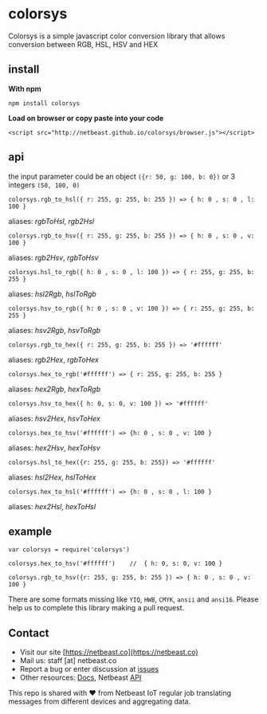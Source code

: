# colorsys

Colorsys is a simple javascript color conversion library that allows conversion between RGB, HSL, HSV and HEX

## install

**With npm**
```
npm install colorsys
```

**Load on browser or copy paste into your code**
```
<script src="http://netbeast.github.io/colorsys/browser.js"></script>
```

## api
the input parameter could be an object `({r: 50, g: 100, b: 0})` or 3 integers `(50, 100, 0)`

```
colorsys.rgb_to_hsl({ r: 255, g: 255, b: 255 }) => { h: 0 , s: 0 , l: 100 }
```

aliases: _rgbToHsl_, _rgb2Hsl_

```
colorsys.rgb_to_hsv({ r: 255, g: 255, b: 255 }) => { h: 0 , s: 0 , v: 100 }
```

aliases: _rgb2Hsv_, _rgbToHsv_

```
colorsys.hsl_to_rgb({ h: 0 , s: 0 , l: 100 }) => { r: 255, g: 255, b: 255 }
```

aliases: _hsl2Rgb_, _hslToRgb_

```
colorsys.hsv_to_rgb({ h: 0 , s: 0 , v: 100 }) => { r: 255, g: 255, b: 255 }
```

aliases: _hsv2Rgb_, _hsvToRgb_

```
colorsys.rgb_to_hex({ r: 255, g: 255, b: 255 }) => '#ffffff'
```

aliases: _rgb2Hex_, _rgbToHex_

```
colorsys.hex_to_rgb('#ffffff') => { r: 255, g: 255, b: 255 }
```

aliases: _hex2Rgb_, _hexToRgb_

```
colorsys.hsv_to_hex({ h: 0, s: 0, v: 100 }) => '#ffffff'
```

aliases: _hsv2Hex_, _hsvToHex_

```
colorsys.hex_to_hsv('#ffffff') => {h: 0 , s: 0 , v: 100 }
```

aliases: _hex2Hsv_, _hexToHsv_

```
colorsys.hsl_to_hex({r: 255, g: 255, b: 255}) => '#ffffff'
```

aliases: _hsl2Hex_, _hslToHex_

```
colorsys.hex_to_hsl('#ffffff') => {h: 0 , s: 0 , l: 100 }
```

aliases: _hex2Hsl_, _hexToHsl_

## example
```
var colorsys = require('colorsys')

colorsys.hex_to_hsv('#ffffff')    //  { h: 0, s: 0, v: 100 }

colorsys.rgb_to_hsv({r: 255, g: 255, b: 255 }) => { h: 0 , s: 0 , v: 100 }
```

There are some formats missing like `YIQ`, `HWB`, `CMYK`, `ansii` and `ansi16`. Please help us to complete this library making a pull request. 

## Contact
* Visit our site [https://netbeast.co](https://netbeast.co)
* Mail us: staff [at] netbeast.co
* Report a bug or enter discussion at [issues](https://github.com/netbeast/colorsys/issues)
* Other resources: [Docs](https://github.com/netbeast/docs/wiki), Netbeast [API](https://github.com/netbeast/API)

This repo is shared with :heart: from Netbeast IoT regular job translating
messages from different devices and aggregating data.
